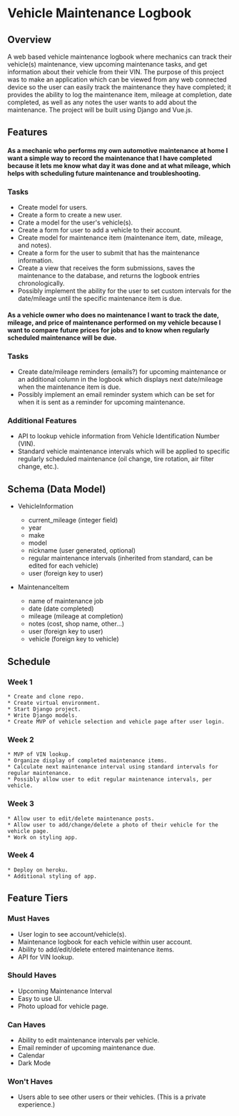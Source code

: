 # Vehicle Maintenance Logbook

## Overview
A web based vehicle maintenance logbook where mechanics can track their vehicle(s) maintenance, view upcoming maintenance tasks, and get information about their vehicle from their VIN. The purpose of this project was to make an application which can be viewed from any web connected device so the user can easily track the maintenance they have completed; it provides the ability to log the maintenance item, mileage at completion, date completed, as well as any notes the user wants to add about the maintenance. The project will be built using Django and Vue.js.

## Features
#### As a mechanic who performs my own automotive maintenance at home I want a simple way to record the maintenance that I have completed because it lets me know what day it was done and at what mileage, which helps with scheduling future maintenance and troubleshooting.

### Tasks
- Create model for users.
- Create a form to create a new user.
- Crate a model for the user's vehicle(s).
- Create a form for user to add a vehicle to their account.
- Create model for maintenance item (maintenance item, date, mileage, and notes).
- Create a form for the user to submit that has the maintenance information.
- Create a view that receives the form submissions, saves the maintenance to the database, and returns the logbook entries chronologically.
- Possibly implement the ability for the user to set custom intervals for the date/mileage until the specific maintenance item is due.


#### As a vehicle owner who does no maintenance I want to track the date, mileage, and price of maintenance performed on my vehicle because I want to compare future prices for jobs and to know when regularly scheduled maintenance will be due.

### Tasks
- Create date/mileage reminders (emails?) for upcoming maintenance or an additional column in the logbook which displays next date/mileage when the maintenance item is due.
- Possibly implement an email reminder system which can be set for when it is sent as a reminder for upcoming maintenance.

### Additional Features
- API to lookup vehicle information from Vehicle Identification Number (VIN).
- Standard vehicle maintenance intervals which will be applied to specific regularly scheduled maintenance (oil change, tire rotation, air filter change, etc.).

## Schema (Data Model)
- VehicleInformation
    - current_mileage (integer field)
    - year
    - make
    - model
    - nickname (user generated, optional)
    - regular maintenance intervals (inherited from standard, can be edited for each vehicle)
    - user (foreign key to user)
    
- MaintenanceItem
    - name of maintenance job
    - date (date completed)
    - mileage (mileage at completion)
    - notes (cost, shop name, other...)
    - user (foreign key to user)
    - vehicle (foreign key to vehicle)

## Schedule
### Week 1
    * Create and clone repo.
    * Create virtual environment.
    * Start Django project.
    * Write Django models.
    * Create MVP of vehicle selection and vehicle page after user login.

### Week 2
    * MVP of VIN lookup.
    * Organize display of completed maintenance items.
    * Calculate next maintenance interval using standard intervals for regular maintenance.
    * Possibly allow user to edit regular maintenance intervals, per vehicle.

### Week 3
    * Allow user to edit/delete maintenance posts.
    * Allow user to add/change/delete a photo of their vehicle for the vehicle page.
    * Work on styling app.

### Week 4
    * Deploy on heroku.
    * Additional styling of app.

## Feature Tiers
### Must Haves
- User login to see account/vehicle(s).
- Maintenance logbook for each vehicle within user account.
- Ability to add/edit/delete entered maintenance items.
- API for VIN lookup.
### Should Haves
- Upcoming Maintenance Interval
- Easy to use UI.
- Photo upload for vehicle page.
### Can Haves
- Ability to edit maintenance intervals per vehicle.
- Email reminder of upcoming maintenance due.
- Calendar
- Dark Mode
### Won't Haves
- Users able to see other users or their vehicles. (This is a private experience.)
